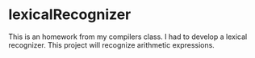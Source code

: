# lexicalRecognizer
This is an homework from my compilers class. I had to develop a lexical recognizer. This project will recognize arithmetic expressions.
